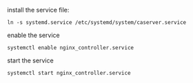 install the service file:

```
ln -s systemd.service /etc/systemd/system/caserver.service
```

enable the service

```
systemctl enable nginx_controller.service
```

start the service

```
systemctl start nginx_controller.service
```